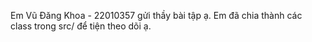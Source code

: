 Em Vũ Đăng Khoa - 22010357 gửi thầy bài tập ạ. Em đã chia thành các class trong src/ để tiện theo dõi ạ.

